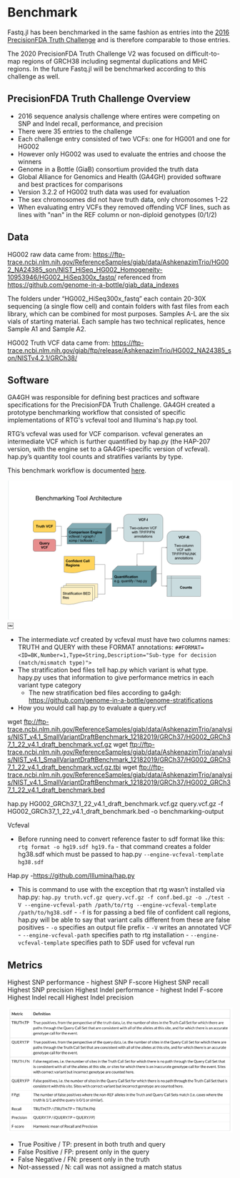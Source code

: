 # Benchmark

Fastq.jl has been benchmarked in the same fashion as entries into the [2016 PrecisionFDA Truth Challenge](https://precision.fda.gov/challenges/truth/results) and is therefore comparable to those entries.

The 2020 PrecisionFDA Truth Challenge V2 was focused on difficult-to-map regions of GRCH38 including segmental duplications and MHC regions. In the future Fastq.jl will be benchmarked according to this challenge as well.

## PrecisionFDA Truth Challenge Overview

- 2016 sequence analysis challenge where entires were competing on SNP and Indel recall, performance, and precision
- There were 35 entries to the challenge
- Each challenge entry consisted of two VCFs: one for HG001 and one for HG002
- However only HG002 was used to evaluate the entries and choose the winners
- Genome in a Bottle (GiaB) consortium provided the truth data
- Global Alliance for Genomics and Health (GA4GH) provided software and best practices for comparisons
- Version 3.2.2 of HG002 truth data was used for evaluation
- The sex chromosomes did not have truth data, only chromosomes 1-22
- When evaluating entry VCFs they removed offending VCF lines, such as lines with "nan" in the REF column or non-diploid genotypes (0/1/2)

## Data

HG002 raw data came from: https://ftp-trace.ncbi.nlm.nih.gov/ReferenceSamples/giab/data/AshkenazimTrio/HG002_NA24385_son/NIST_HiSeq_HG002_Homogeneity-10953946/HG002_HiSeq300x_fastq/ referenced from https://github.com/genome-in-a-bottle/giab_data_indexes

The folders under “HG002_HiSeq300x_fastq” each contain 20-30X sequencing (a single flow cell) and contain folders with fast files from each library, which can be combined for most purposes. Samples A-L are the six vials of starting material. Each sample has two technical replicates, hence Sample A1 and Sample A2.

HG002 Truth VCF data came from: https://ftp-trace.ncbi.nlm.nih.gov/giab/ftp/release/AshkenazimTrio/HG002_NA24385_son/NISTv4.2.1/GRCh38/

## Software

GA4GH was responsible for defining best practices and software specifications for the PrecisionFDA Truth Challenge. GA4GH created a prototype benchmarking workflow that consisted of specific implementations of RTG's vcfeval tool and Illumina's hap.py tool.

RTG’s vcfeval was used for VCF comparison. vcfeval generates an intermediate VCF which is further quantified by hap.py (the HAP-207 version, with the engine set to a GA4GH-specific version of vcfeval). hap.py’s quantity tool counts and stratifies variants by type.

This benchmark workflow is documented [here](https://github.com/ga4gh/benchmarking-tools/tree/master/doc/ref-impl).

![pipeline](media/benchmark_pipeline.png)
￼

- The intermediate.vcf created by vcfeval must have two columns names: TRUTH and QUERY with these FORMAT annotations: `##FORMAT=<ID=BK,Number=1,Type=String,Description="Sub-type for decision (match/mismatch type)">`
- The stratification bed files tell hap.py which variant is what type. hapy.py uses that information to give performance metrics in each variant type category
  - The new stratification bed files according to ga4gh: https://github.com/genome-in-a-bottle/genome-stratifications
- How you would call hap.py to evaluate a query.vcf

wget ftp://ftp-trace.ncbi.nlm.nih.gov/ReferenceSamples/giab/data/AshkenazimTrio/analysis/NIST_v4.1_SmallVariantDraftBenchmark_12182019/GRCh37/HG002_GRCh37_1_22_v4.1_draft_benchmark.vcf.gz
wget ftp://ftp-trace.ncbi.nlm.nih.gov/ReferenceSamples/giab/data/AshkenazimTrio/analysis/NIST_v4.1_SmallVariantDraftBenchmark_12182019/GRCh37/HG002_GRCh37_1_22_v4.1_draft_benchmark.vcf.gz.tbi
wget ftp://ftp-trace.ncbi.nlm.nih.gov/ReferenceSamples/giab/data/AshkenazimTrio/analysis/NIST_v4.1_SmallVariantDraftBenchmark_12182019/GRCh37/HG002_GRCh37_1_22_v4.1_draft_benchmark.bed

hap.py HG002_GRCh37_1_22_v4.1_draft_benchmark.vcf.gz query.vcf.gz -f HG002_GRCh37_1_22_v4.1_draft_benchmark.bed -o benchmarking-output

Vcfeval

- Before running need to convert reference faster to sdf format like this:
  `rtg format -o hg19.sdf hg19.fa` - that command creates a folder hg38.sdf which must be passed to hap.py `--engine-vcfeval-template hg38.sdf`

Hap.py -https://github.com/Illumina/hap.py

- This is command to use with the exception that rtg wasn’t installed via hap.py:
  `hap.py truth.vcf.gz query.vcf.gz -f conf.bed.gz -o ./test -V --engine-vcfeval-path /path/to/rtg --engine-vcfeval-template /path/to/hg38.sdf` - `-f` is for passing a bed file of confident call regions, hap.py will be able to say that variant calls different from these are false positives - `-o` specifies an output file prefix - `-V` writes an annotated VCF - `--engine-vcfeval-path` specifies path to rtg installation - `--engine-vcfeval-template` specifies path to SDF used for vcfeval run

## Metrics

Highest SNP performance - highest SNP F-score
Highest SNP recall
Highest SNP precision
Highest Indel performance - highest Indel F-score
Highest Indel recall
Highest Indel precision

![metrics](media/precisionfda_metrics.png)

- True Positive / TP: present in both truth and query
- False Positive / FP: present only in the query
- False Negative / FN: present only in the truth
- Not-assessed / N: call was not assigned a match status
